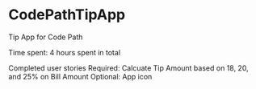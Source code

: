 # CodePathTipApp
Tip App for Code Path

Time spent: 4 hours spent in total

Completed user stories
Required: Calcuate Tip Amount based on 18, 20, and 25% on Bill Amount
Optional: App icon
